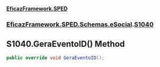 #### [EficazFramework.SPED](EficazFrameworkSPED.md 'EficazFramework SPED')
### [EficazFramework.SPED.Schemas.eSocial](EficazFramework.SPED.Schemas.eSocial.md 'EficazFramework.SPED.Schemas.eSocial').[S1040](EficazFramework.SPED.Schemas.eSocial/S1040.md 'EficazFramework.SPED.Schemas.eSocial.S1040')

## S1040.GeraEventoID() Method

```csharp
public override void GeraEventoID();
```